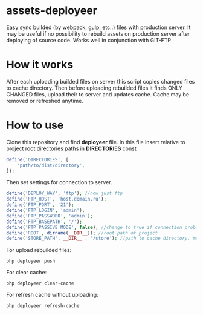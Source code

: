 # assets-deployeer
Easy sync builded (by webpack, gulp, etc..) files with production server.
It may be useful if no possibility to rebuild assets on production server after deploying of source code. Works well in conjunction with GIT-FTP

# How it works
After each uploading builded files on server this script copies changed files to cache directory. Then before uploading rebuilded files it finds ONLY CHANGED files, upload their to server and updates cache.
Cache may be removed or refreshed anytime.

# How to use
Clone this repository and find <b>deployeer</b> file.
In this file insert relative to project root directories paths in <b>DIRECTORIES</b> const
```php
define('DIRECTORIES', [
    'path/to/dist/directory',
]);
```

Then set settings for connection to server.
```php
define('DEPLOY_WAY', 'ftp'); //now just ftp
define('FTP_HOST', 'host.domain.ru');
define('FTP_PORT', '21');
define('FTP_LOGIN', 'admin');
define('FTP_PASSWORD', 'admin');
define('FTP_BASEPATH', '/');
define('FTP_PASSIVE_MODE', false); //change to true if connection problems
define('ROOT', dirname(__DIR__)); //root path of project
define('STORE_PATH', __DIR__ . '/store'); //path to cache directory, may no change
```

For upload rebuilded files:

    php deployeer push

For clear cache:

    php deployeer clear-cache
    
For refresh cache without uploading:

    php deployeer refresh-cache
